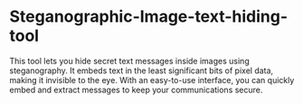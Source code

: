 # Steganographic-Image-text-hiding-tool
This tool lets you hide secret text messages inside images using steganography. It embeds text in the least significant bits of pixel data, making it invisible to the eye. With an easy-to-use interface, you can quickly embed and extract messages to keep your communications secure.
